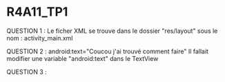 # R4A11_TP1

QUESTION 1 :
Le ficher XML se trouve dans le dossier "res/layout" sous le nom : activity_main.xml

QUESTION 2 : 
        android:text="Coucou j'ai trouvé comment faire"
Il fallait modifier une variable "android:text" dans le TextView

QUESTION 3 : 
